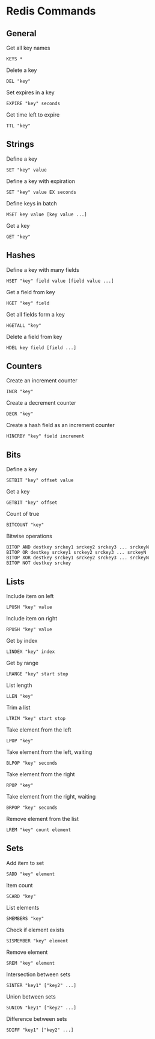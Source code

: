 # Redis Commands

## General
Get all key names
```
KEYS *
```

Delete a key
```
DEL "key"
```

Set expires in a key
```
EXPIRE "key" seconds
```

Get time left to expire
```
TTL "key"
```


## Strings

Define a key
```
SET "key" value
```

Define a key with expiration
```
SET "key" value EX seconds
```

Define keys in batch
```
MSET key value [key value ...]
```

Get a key
```
GET "key"
```

## Hashes
Define a key with many fields
```
HSET "key" field value [field value ...]
```

Get a field from key
```
HGET "key" field
```

Get all fields form a key
```
HGETALL "key"
```

Delete a field from key
```
HDEL key field [field ...]
```

## Counters
Create an increment counter
```
INCR "key"
```

Create a decrement counter
```
DECR "key"
```

Create a hash field as an increment counter
```
HINCRBY "key" field increment
```

## Bits

Define a key
```
SETBIT "key" offset value
```

Get a key
```
GETBIT "key" offset
```

Count of true
```
BITCOUNT "key"
```

Bitwise operations
```
BITOP AND destkey srckey1 srckey2 srckey3 ... srckeyN
BITOP OR destkey srckey1 srckey2 srckey3 ... srckeyN
BITOP XOR destkey srckey1 srckey2 srckey3 ... srckeyN
BITOP NOT destkey srckey
```

## Lists

Include item on left
```
LPUSH "key" value
```

Include item on right
```
RPUSH "key" value
```

Get by index
```
LINDEX "key" index
```

Get by range
```
LRANGE "key" start stop
```

List length
```
LLEN "key"
```

Trim a list
```
LTRIM "key" start stop
```

Take element from the left
```
LPOP "key"
```

Take element from the left, waiting
```
BLPOP "key" seconds
```

Take element from the right
```
RPOP "key"
```

Take element from the right, waiting
```
BRPOP "key" seconds
```

Remove element from the list
```
LREM "key" count element
```

## Sets

Add item to set
```
SADD "key" element
```

Item count
```
SCARD "key"
```

List elements
```
SMEMBERS "key"
```

Check if element exists
```
SISMEMBER "key" element
```

Remove element
```
SREM "key" element
```

Intersection between sets
```
SINTER "key1" ["key2" ...]
```

Union between sets
```
SUNION "key1" ["key2" ...]
```

Difference between sets
```
SDIFF "key1" ["key2" ...]
```

